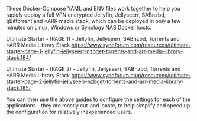 >









These Docker-Compose YAML and ENV files work together to help you rapidly deploy a full VPN encrypted Jellyfin, Jellyseerr, SABnzbd, qBittorrent and *ARR media stack, which can be deployed in only a few minutes on Linux, Windows or Synology NAS Docker hosts.

Ultimate Starter - (PAGE 1) - Jellyfin, Jellyseerr, SABnzbd, Torrents and *ARR Media Library Stack
https://www.synoforum.com/resources/ultimate-starter-page-1-jellyfin-jellyseerr-nzbget-torrents-and-arr-media-library-stack.184/

Ultimate Starter - (PAGE 2) - Jellyfin, Jellyseerr, SABnzbd, Torrents and *ARR Media Library Stack
https://www.synoforum.com/resources/ultimate-starter-page-2-jellyfin-jellyseerr-nzbget-torrents-and-arr-media-library-stack.185/

You can then use the above guides to configure the settings for each of the applications - they are mostly cut-and-paste, to help simplify and speed up the configuration for relatively inexperienced users.
